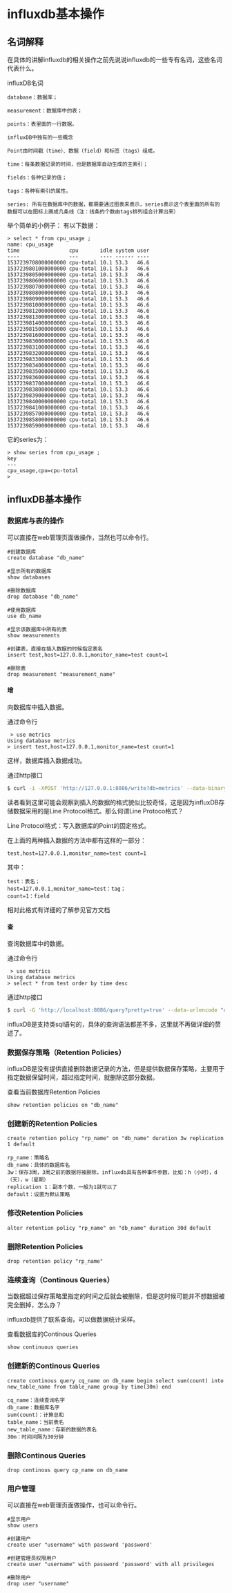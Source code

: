 # influxdb基本操作


## 名词解释

在具体的讲解influxdb的相关操作之前先说说influxdb的一些专有名词，这些名词代表什么。

influxDB名词
```
database：数据库；

measurement：数据库中的表；

points：表里面的一行数据。

influxDB中独有的一些概念

Point由时间戳（time）、数据（field）和标签（tags）组成。

time：每条数据记录的时间，也是数据库自动生成的主索引；

fields：各种记录的值；

tags：各种有索引的属性。

series: 所有在数据库中的数据，都需要通过图表来表示，series表示这个表里面的所有的数据可以在图标上画成几条线（注：线条的个数由tags排列组合计算出来）
```

举个简单的小例子：
有以下数据：
```
> select * from cpu_usage ;
name: cpu_usage
time                cpu       idle system user
----                ---       ---- ------ ----
1537239708000000000 cpu-total 10.1 53.3   46.6
1537239801000000000 cpu-total 10.1 53.3   46.6
1537239805000000000 cpu-total 10.1 53.3   46.6
1537239806000000000 cpu-total 10.1 53.3   46.6
1537239807000000000 cpu-total 10.1 53.3   46.6
1537239808000000000 cpu-total 10.1 53.3   46.6
1537239809000000000 cpu-total 10.1 53.3   46.6
1537239810000000000 cpu-total 10.1 53.3   46.6
1537239812000000000 cpu-total 10.1 53.3   46.6
1537239813000000000 cpu-total 10.1 53.3   46.6
1537239814000000000 cpu-total 10.1 53.3   46.6
1537239815000000000 cpu-total 10.1 53.3   46.6
1537239816000000000 cpu-total 10.1 53.3   46.6
1537239830000000000 cpu-total 10.1 53.3   46.6
1537239831000000000 cpu-total 10.1 53.3   46.6
1537239832000000000 cpu-total 10.1 53.3   46.6
1537239833000000000 cpu-total 10.1 53.3   46.6
1537239834000000000 cpu-total 10.1 53.3   46.6
1537239835000000000 cpu-total 10.1 53.3   46.6
1537239836000000000 cpu-total 10.1 53.3   46.6
1537239837000000000 cpu-total 10.1 53.3   46.6
1537239838000000000 cpu-total 10.1 53.3   46.6
1537239839000000000 cpu-total 10.1 53.3   46.6
1537239840000000000 cpu-total 10.1 53.3   46.6
1537239841000000000 cpu-total 10.1 53.3   46.6
1537239857000000000 cpu-total 10.1 53.3   46.6
1537239858000000000 cpu-total 10.1 53.3   46.6
1537239859000000000 cpu-total 10.1 53.3   46.6
```

它的series为：
```
> show series from cpu_usage ;
key
---
cpu_usage,cpu=cpu-total
> 

```


## influxDB基本操作

### 数据库与表的操作

可以直接在web管理页面做操作，当然也可以命令行。

```
#创建数据库
create database "db_name"

#显示所有的数据库
show databases

#删除数据库
drop database "db_name"

#使用数据库
use db_name

#显示该数据库中所有的表
show measurements

#创建表，直接在插入数据的时候指定表名
insert test,host=127.0.0.1,monitor_name=test count=1

#删除表
drop measurement "measurement_name"
```

#### 增

向数据库中插入数据。

通过命令行

```
 > use metrics
Using database metrics
> insert test,host=127.0.0.1,monitor_name=test count=1
```
这样，数据库插入数据成功。

通过http接口

```bash
$ curl -i -XPOST 'http://127.0.0.1:8086/write?db=metrics' --data-binary 'test,host=127.0.0.1,monitor_name=test count=1'
```


读者看到这里可能会观察到插入的数据的格式貌似比较奇怪，这是因为influxDB存储数据采用的是Line Protocol格式。那么何谓Line Protoco格式？

Line Protocol格式：写入数据库的Point的固定格式。

在上面的两种插入数据的方法中都有这样的一部分：
```
test,host=127.0.0.1,monitor_name=test count=1
```
其中：

```
test：表名；
host=127.0.0.1,monitor_name=test：tag；
count=1：field
```
相对此格式有详细的了解参见官方文档

#### 查

查询数据库中的数据。

通过命令行

```
 > use metrics
Using database metrics
> select * from test order by time desc
```
通过http接口
```bash
$ curl -G 'http://localhost:8086/query?pretty=true' --data-urlencode "db=metrics" --data-urlencode "q=select * from test order by time desc"
```


influxDB是支持类sql语句的，具体的查询语法都差不多，这里就不再做详细的赘述了。

### 数据保存策略（Retention Policies）

influxDB是没有提供直接删除数据记录的方法，但是提供数据保存策略，主要用于指定数据保留时间，超过指定时间，就删除这部分数据。

查看当前数据库Retention Policies

```
show retention policies on "db_name"
```

### 创建新的Retention Policies

```
create retention policy "rp_name" on "db_name" duration 3w replication 1 default
```

```
rp_name：策略名
db_name：具体的数据库名
3w：保存3周，3周之前的数据将被删除，influxdb具有各种事件参数，比如：h（小时），d（天），w（星期）
replication 1：副本个数，一般为1就可以了
default：设置为默认策略
```

### 修改Retention Policies

```
alter retention policy "rp_name" on "db_name" duration 30d default
```

### 删除Retention Policies

```
drop retention policy "rp_name"
```


### 连续查询（Continous Queries）

当数据超过保存策略里指定的时间之后就会被删除，但是这时候可能并不想数据被完全删掉，怎么办？

influxdb提供了联系查询，可以做数据统计采样。

查看数据库的Continous Queries

```
show continuous queries
```


### 创建新的Continous Queries

```
create continous query cq_name on db_name begin select sum(count) into new_table_name from table_name group by time(30m) end
```

```
cq_name：连续查询名字
db_name：数据库名字
sum(count)：计算总和
table_name：当前表名
new_table_name：存新的数据的表名
30m：时间间隔为30分钟
```

### 删除Continous Queries

```
drop continous query cp_name on db_name
```

### 用户管理

可以直接在web管理页面做操作，也可以命令行。

```
#显示用户
show users

#创建用户
create user "username" with password 'password'

#创建管理员权限用户
create user "username" with password 'password' with all privileges

#删除用户
drop user "username"
```
